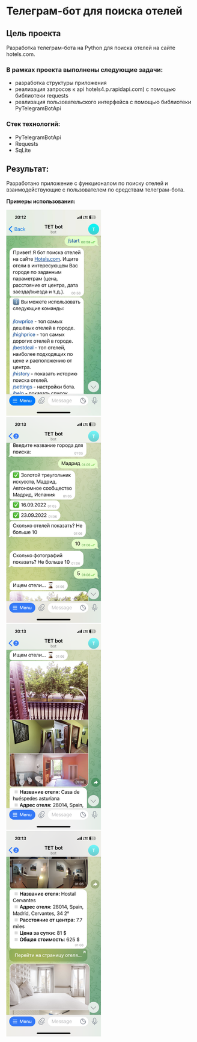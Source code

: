 # Телеграм-бот для поиска отелей

## Цель проекта
Разработка телеграм-бота на Python для поиска отелей на сайте hotels.com.

### В рамках проекта выполнены следующие задачи:

- разработка структуры приложения
- реализация запросов к api hotels4.p.rapidapi.com) с помощью библиотеки requests
- реализация пользовательского интерфейса с помощью библиотеки PyTelegramBotApi

### Стек технологий:

- PyTelegramBotApi
- Requests
- SqLite

## Результат:
Разработано приложение с функционалом по поиску отелей и взаимодействующие 
с пользователем по средствам телеграм-бота.

**Примеры использования:**

<img src="./readme_assets/bot_start.jpg" alt="bot starts" width="50%">

<img src="./readme_assets/bot_commands.PNG" alt="bot commands" width="50%">

<img src="./readme_assets/bot_hotels_1.jpg" alt="hotel image 1" width="50%">

<img src="./readme_assets/bot_hotels_2.jpg" alt="hotel image 2" width="50%">